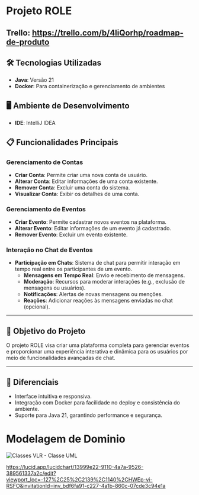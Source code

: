 # Projeto ROLE

## Trello: https://trello.com/b/4liQorhp/roadmap-de-produto

## 🛠️ Tecnologias Utilizadas
- **Java**: Versão 21
- **Docker**: Para containerização e gerenciamento de ambientes

## 🖥️ Ambiente de Desenvolvimento
- **IDE**: IntelliJ IDEA

## 📋 Funcionalidades Principais
### Gerenciamento de Contas
- **Criar Conta**: Permite criar uma nova conta de usuário.
- **Alterar Conta**: Editar informações de uma conta existente.
- **Remover Conta**: Excluir uma conta do sistema.
- **Visualizar Conta**: Exibir os detalhes de uma conta.

### Gerenciamento de Eventos
- **Criar Evento**: Permite cadastrar novos eventos na plataforma.
- **Alterar Evento**: Editar informações de um evento já cadastrado.
- **Remover Evento**: Excluir um evento existente.

### Interação no Chat de Eventos
- **Participação em Chats**: Sistema de chat para permitir interação em tempo real entre os participantes de um evento.
  - **Mensagens em Tempo Real**: Envio e recebimento de mensagens.
  - **Moderação**: Recursos para moderar interações (e.g., exclusão de mensagens ou usuários).
  - **Notificações**: Alertas de novas mensagens ou menções.
  - **Reações**: Adicionar reações às mensagens enviadas no chat (opcional).

---

## 🚀 Objetivo do Projeto
O projeto ROLE visa criar uma plataforma completa para gerenciar eventos e proporcionar uma experiência interativa e dinâmica para os usuários por meio de funcionalidades avançadas de chat.

---

## 🌟 Diferenciais
- Interface intuitiva e responsiva.
- Integração com Docker para facilidade no deploy e consistência do ambiente.
- Suporte para Java 21, garantindo performance e segurança.


# Modelagem de Dominio
![Classes VLR - Classe UML](https://github.com/user-attachments/assets/89181229-358e-4864-a06d-1bde104ad404)

https://lucid.app/lucidchart/13999e22-9110-4a7a-9526-389561337a2c/edit?viewport_loc=-127%2C25%2C2139%2C1140%2CHWEp-vi-RSFO&invitationId=inv_bdf6fa91-c227-4a1b-860c-07cde3c94e1a

